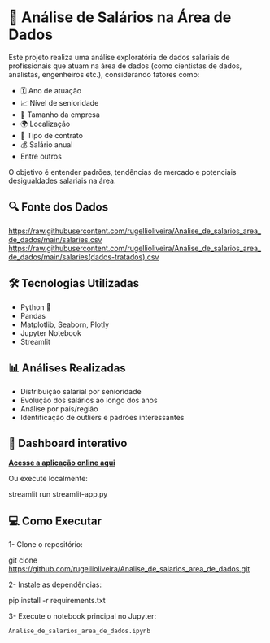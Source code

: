 # 💼 Análise de Salários na Área de Dados

Este projeto realiza uma análise exploratória de dados salariais de profissionais que atuam na área de dados (como cientistas de dados, analistas, engenheiros etc.), considerando fatores como:

- 🗓️ Ano de atuação  
- 📈 Nível de senioridade  
- 🏢 Tamanho da empresa  
- 🌍 Localização  
- 📑 Tipo de contrato  
- 💰 Salário anual  
- Entre outros

O objetivo é entender padrões, tendências de mercado e potenciais desigualdades salariais na área.

## 🔍 Fonte dos Dados

https://raw.githubusercontent.com/rugellioliveira/Analise_de_salarios_area_de_dados/main/salaries.csv
https://raw.githubusercontent.com/rugellioliveira/Analise_de_salarios_area_de_dados/main/salaries(dados-tratados).csv

## 🛠️ Tecnologias Utilizadas

- Python 🐍  
- Pandas  
- Matplotlib, Seaborn, Plotly  
- Jupyter Notebook
- Streamlit

## 📊 Análises Realizadas

- Distribuição salarial por senioridade 
- Evolução dos salários ao longo dos anos  
- Análise por país/região  
- Identificação de outliers e padrões interessantes  

## 🚀 Dashboard interativo
 [**Acesse a aplicação online aqui**](https://salarios-area-dados.streamlit.app/)

Ou execute localmente:

streamlit run streamlit-app.py

## 💻 Como Executar

1- Clone o repositório:

   git clone https://github.com/rugellioliveira/Analise_de_salarios_area_de_dados.git
   
2- Instale as dependências:

   pip install -r requirements.txt

3- Execute o notebook principal no Jupyter:

    Analise_de_salarios_area_de_dados.ipynb
